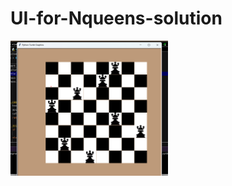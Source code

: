 # UI-for-Nqueens-solution
<img src="/Screenshot 2023-07-08 201019.png" alt="Nqueens Solution" title="Nqueens" width="50%" height="50%">
